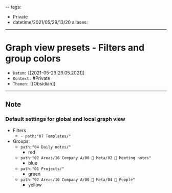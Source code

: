 --
tags:

-   Private
-   datetime/2021/05/29/13/20
    aliases:

---

# Graph view presets - Filters and group colors

-   `Datum:` [[2021-05-29|29.05.2021]]
-   `Kontext:` #Private
-   `Themen:` [[Obsidian]]

---

## Note

### Default settings for global and local graph view

-   Filters
    -   `- path:"07 Templates/"`
-   Groups:
    -   `path:"04 Daily notes/"`
        -   red
    -   `path:"02 Areas/10 Company A/00 📌 Meta/02 💬 Meeting notes"`
        -   blue
    -   `path:"01 Projects/"`
        -   green
    -   `path:"02 Areas/10 Company A/00 📌 Meta/04 📇 People"`
        -   yellow
